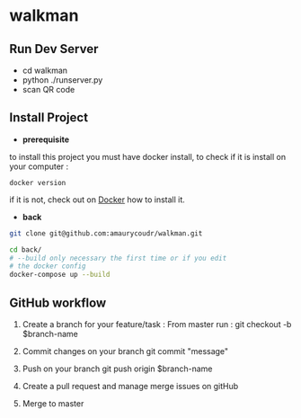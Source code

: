 # walkman

## Run Dev Server

- cd walkman
- python ./runserver.py
- scan QR code

## Install Project
- **prerequisite**

to install this project you must have docker install, 
to check if it is install on your computer :
```
docker version
```
if it is not, check out on [Docker](https://docs.docker.com/get-docker/) how to install it.
- **back**
```bash
git clone git@github.com:amaurycoudr/walkman.git

cd back/
# --build only necessary the first time or if you edit 
# the docker config
docker-compose up --build

```
## GitHub workflow
1. Create a branch for your feature/task :
From master run : git checkout -b $branch-name

2. Commit changes on your branch
git commit "message"

3. Push on your branch
git push origin $branch-name

4. Create a pull request and manage merge issues on gitHub

5. Merge to master